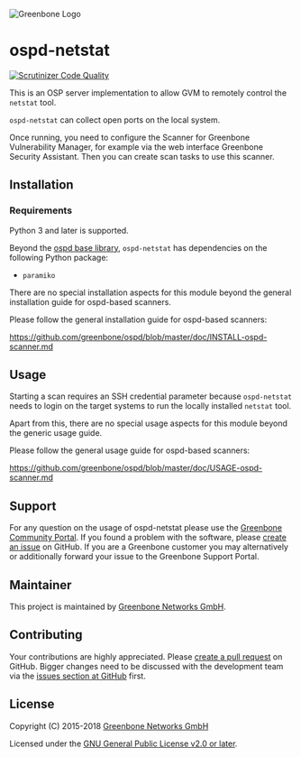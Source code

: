![Greenbone Logo](https://www.greenbone.net/wp-content/uploads/gb_logo_resilience_horizontal.png)

# ospd-netstat

[![Scrutinizer Code Quality](https://scrutinizer-ci.com/g/greenbone/ospd-netstat/badges/quality-score.png?b=master)](https://scrutinizer-ci.com/g/greenbone/ospd-netstat/?branch=master)

This is an OSP server implementation to allow GVM to remotely control the
`netstat` tool.

`ospd-netstat` can collect open ports on the local system.

Once running, you need to configure the Scanner for Greenbone Vulnerability
Manager, for example via the web interface Greenbone Security Assistant.
Then you can create scan tasks to use this scanner.

## Installation

### Requirements

Python 3 and later is supported.

Beyond the [ospd base library](https://github.com/greenbone/ospd),
`ospd-netstat` has dependencies on the following Python package:

- `paramiko`

There are no special installation aspects for this module beyond the general
installation guide for ospd-based scanners.

Please follow the general installation guide for ospd-based scanners:

  <https://github.com/greenbone/ospd/blob/master/doc/INSTALL-ospd-scanner.md>

## Usage

Starting a scan requires an SSH credential parameter because `ospd-netstat`
needs to login on the target systems to run the locally installed `netstat`
tool.

Apart from this, there are no special usage aspects for this module beyond the
generic usage guide.

Please follow the general usage guide for ospd-based scanners:

  <https://github.com/greenbone/ospd/blob/master/doc/USAGE-ospd-scanner.md>

## Support

For any question on the usage of ospd-netstat please use the [Greenbone
Community Portal](https://community.greenbone.net/c/gse). If you found a
problem with the software, please [create an
issue](https://github.com/greenbone/ospd-netstat/issues) on GitHub. If you are
a Greenbone customer you may alternatively or additionally forward your issue
to the Greenbone Support Portal.

## Maintainer

This project is maintained by [Greenbone Networks
GmbH](https://www.greenbone.net/).

## Contributing

Your contributions are highly appreciated. Please [create a pull
request](https://github.com/greenbone/ospd-netstat/pulls) on GitHub. Bigger
changes need to be discussed with the development team via the [issues section
at GitHub](https://github.com/greenbone/ospd-netstat/issues) first.

## License

Copyright (C) 2015-2018 [Greenbone Networks GmbH](https://www.greenbone.net/)

Licensed under the [GNU General Public License v2.0 or later](COPYING).
